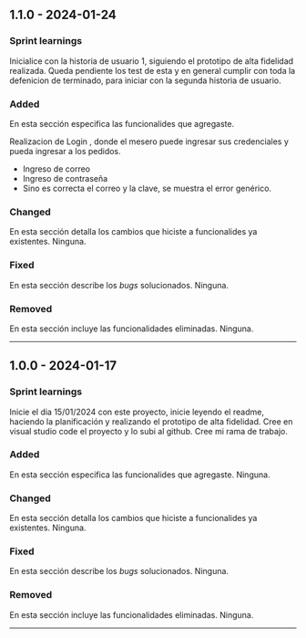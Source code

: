 ## 1.1.0 - 2024-01-24

### Sprint learnings

Inicialice con la historia de usuario 1, siguiendo el prototipo de alta fidelidad realizada.  Queda pendiente los test de esta y en general  cumplir con toda la defenicion de terminado, para iniciar con la segunda historia de usuario.

### Added

En esta sección especifica las funcionalides que agregaste.

Realizacion de Login , donde el mesero puede ingresar sus credenciales y pueda ingresar a los pedidos.

* Ingreso de correo
* Ingreso de contraseña
* Sino es correcta el correo y la clave, se muestra el error genérico.

### Changed

En esta sección detalla los cambios que hiciste a funcionalides ya existentes.
Ninguna.

### Fixed

En esta sección describe los _bugs_ solucionados.
Ninguna.

### Removed

En esta sección incluye las funcionalidades eliminadas.
Ninguna.
_________________________________
## 1.0.0 - 2024-01-17

### Sprint learnings

Inicie el dia 15/01/2024 con este proyecto, inicie leyendo el readme, haciendo la planificación y realizando el prototipo de alta fidelidad.
Cree en visual studio code el proyecto y lo subi al github.
Cree mi rama de trabajo.

### Added

En esta sección especifica las funcionalides que agregaste.
Ninguna.

### Changed

En esta sección detalla los cambios que hiciste a funcionalides ya existentes.
Ninguna.

### Fixed

En esta sección describe los _bugs_ solucionados.
Ninguna.

### Removed

En esta sección incluye las funcionalidades eliminadas.
Ninguna.
_______________________________________________________________